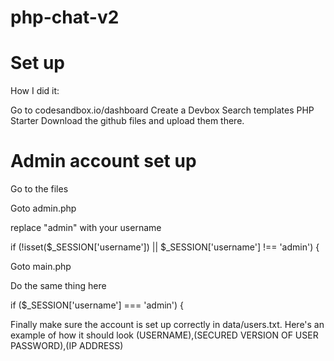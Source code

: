 # php-chat-v2

# Set up
How I did it:

Go to codesandbox.io/dashboard
Create a Devbox
Search templates
PHP Starter
Download the github files and upload them there.

# Admin account set up

Go to the files

Goto admin.php

replace "admin" with your username

if (!isset($_SESSION['username']) || $_SESSION['username'] !== 'admin') {

Goto main.php

Do the same thing here

if ($_SESSION['username'] === 'admin') {

<?php if ($_SESSION['username'] === 'admin'): ?>

Finally make sure the account is set up correctly in data/users.txt. Here's an example of how it should look
(USERNAME),(SECURED VERSION OF USER PASSWORD),(IP ADDRESS)
